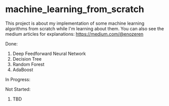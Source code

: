 # machine_learning_from_scratch
This project is about my implementation of some machine learning algorithms from scratch while I'm learning about them.
You can also see the medium articles for explanations: https://medium.com/@enozeren

Done:
1) Deep Feedforward Neural Network
2) Decision Tree
3) Random Forest
4) AdaBoost

In Progress:

Not Started:
1) TBD
